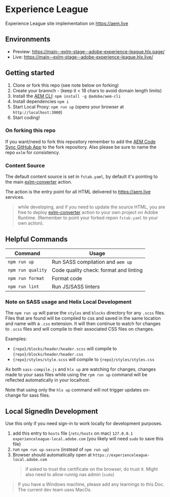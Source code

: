 # Experience League

Experience League site implementation on https://aem.live

## Environments

- Preview: https://main--exlm-stage--adobe-experience-league.hlx.page/
- Live: https://main--exlm-stage--adobe-experience-league.hlx.live/

## Getting started

1. Clone or fork this repo (see note below on forking)
2. Create your brannch - (keep it < 18 chars to avoid domain length limits)
3. Install the [AEM CLI](https://github.com/adobe/aem-cli): `npm install -g @adobe/aem-cli`
4. Install dependencies `npm i`
5. Start Local Proxy: `npm run up` (opens your browser at `http://localhost:3000`)
6. Start coding!

### On forking this repo

If you want/need to fork this repository remember to add the [AEM Code Sync GitHub App](https://github.com/apps/aem-code-sync) to the fork repository. Also please be sure to name the repo `exlm` for consistency.

### Content Source

The default content source is set in `fstab.yaml`, by default it's pointing to the main [exlm-converter](https://github.com/adobe-experience-league/exlm-converter) action.

The action is the entry point for all HTML delivered to https://aem.live services.

> while developing, and if you need to update the source HTML, you are free to deploy [exlm-converter](https://github.com/adobe-experience-league/exlm-converter) action to your own project on Adobe Runtime. (Remember to point your forked repon `fstab.yaml` to your own action).

## Helpful Commands

| Command           | Usage                                  |
| ----------------- | -------------------------------------- |
| `npm run up`      | Run SASS compilation and `aem up`      |
| `npm run quality` | Code quality check: format and linting |
| `npm run format`  | Format code                            |
| `npm run lint`    | Run JS/SASS linters                    |

### Note on SASS usage and Helix Local Development

The `npm run up` will parse the `styles` and `blocks` directory for any `.scss` files. Files that are found will be compiled to css and saved in the same location and name with a `.css` extension. It will then continue to watch for changes to `.scss` files and will compile to their associated CSS files on changes.

Examples:

- `{repo}/blocks/header/header.scss` will compile to `{repo}/blocks/header/header.css`
- `{repo}/styles/style.scss` will compile to `{repo}/styles/styles.css`

As both `sass-compile.js` and `hlx up` are watching for changes, changes made to your sass files while using the `rpm run up` command will be reflected automatically in your localhost.

Note that using only the `hlx up` command will not trigger updates on-change for sass files.

## Local SignedIn Development

Use this only if you need sign-in to work locally for development purposes.

1. add this entry to `hosts` file (`/etc/hosts` on mac)
   `127.0.0.1 experienceleague-local.adobe.com`
   (you likely will need `sudo` to save this file)
2. run `npm run up-secure` (instead of `npm run up`)
3. Browser should automatically open at `https://experienceleague-local.adobe.com`
   > if asked to trust the certificate on the browser, do trust it. Might also need to allow runnig nas admin (`sudo`)

> If you have a Windows machine, please add any learnings to this Doc. The current dev team uses MacOs.
